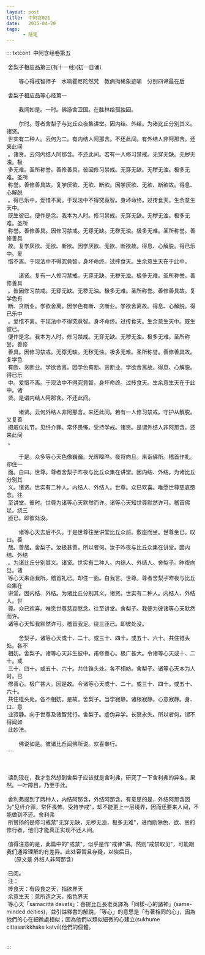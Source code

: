 ```yaml
---
layout: post
title:  中阿含021
date:   2015-04-20
tags:
      - 随笔
---
```

::: txtcont
 中阿含经卷第五\
   \
 舍梨子相应品第三(有十一经)(初一日诵)\
   \
 　　等心得戒智师子　水喻瞿尼陀然梵　教病拘絺象迹喻　分别四谛最在后\
   \
 舍梨子相应品等心经第一\
   \
 　　我闻如是。一时。佛游舍卫国。在胜林给孤独园。\
   \
 　　尔时。尊者舍梨子与比丘众夜集讲堂。因内结、外结。为诸比丘分别其义。诸贤。\
 世实有二种人。云何为二。有内结人阿那含。不还此间。有外结人非阿那含。还来此间\
 。诸贤。云何内结人阿那含。不还此间。若有一人修习禁戒。无穿无缺。无秽无浊。极\
 多无难。圣所称誉。善修善具。彼因修习禁戒。无穿无缺。无秽无浊。极多无难。圣所\
 称誉。善修善具故。复学厌欲、无欲、断欲。因学厌欲、无欲、断欲故。得息、心解脱\
 。得已乐中。爱惜不离。于现法中不得究竟智。身坏命终。过抟食天。生余意生天中。\
 既生彼已。便作是念。我本为人时。修习禁戒。无穿无缺。无秽无浊。极多无难。圣所\
 称誉。善修善具。因修习禁戒。无穿无缺。无秽无浊。极多无难。圣所称誉。善修善具\
 故。复学厌欲、无欲、断欲。因学厌欲、无欲、断欲故。得息、心解脱。得已乐中。爱\
 惜不离。于现法中不得究竟智。身坏命终。过抟食天。生余意生天在于此中。\
   \
 　　诸贤。复有一人修习禁戒。无穿无缺。无秽无浊。极多无难。圣所称誉。善修善具\
 。彼因修习禁戒。无穿无缺。无秽无浊。极多无难。圣所称誉。善修善具故。复学色有\
 断、贪断业。学欲舍离。因学色有断、贪断业。学欲舍离故。得息、心解脱。得已乐中\
 。爱惜不离。于现法中不得究竟智。身坏命终。过抟食天。生余意生天中。既生彼已。\
 便作是念。我本为人时。修习禁戒。无穿无缺。无秽无浊。极多无难。圣所称誉。善修\
 善具。因修习禁戒。无穿无缺。无秽无浊。极多无难。圣所称誉。善修善具故。复学色\
 有断、贪断业。学欲舍离。因学色有断、贪断业。学欲舍离故。得息、心解脱。得已乐\
 中。爱惜不离。于现法中不得究竟智。身坏命终。过抟食天。生余意生天在于此中。诸\
 贤。是谓内结人阿那含。不还此间。\
   \
 　　诸贤。云何外结人非阿那含。来还此间。若有一人修习禁戒。守护从解脱。又复善\
 摄威仪礼节。见纤介罪。常怀畏怖。受持学戒。诸贤。是谓外结人非阿那含。还来此间\
 。\
   \
 　　于是。众多等心天色像巍巍。光辉暐晔。夜将向旦。来诣佛所。稽首作礼。却住一\
 面。白曰。世尊。尊者舍梨子昨夜与比丘众集在讲堂。因内结、外结。为诸比丘分别其\
 义。诸贤。世实有二种人。内结人、外结人。世尊。众已欢喜。唯愿世尊慈哀愍念。往\
 至讲堂。彼时。世尊为诸等心天默然而许。诸等心天知世尊默然许可。稽首佛足。绕三\
 匝已。即彼处没。\
   \
 　　诸等心天去后不久。于是世尊往至讲堂比丘众前。敷座而坐。世尊坐已。叹曰。善\
 哉。善哉。舍梨子。汝极甚善。所以者何。汝于昨夜与比丘众集在讲堂。因内结、外结\
 。为诸比丘分别其义。诸贤。世实有二种人。内结人、外结人。舍梨子。昨夜向旦。诸\
 等心天来诣我所。稽首礼已。却住一面。白我言。世尊。尊者舍梨子昨夜与比丘众集在\
 讲堂。因内结、外结。为诸比丘分别其义。诸贤。世实有二种人。内结人、外结人。世\
 尊。众已欢喜。唯愿世尊慈哀愍念。往至讲堂。舍梨子。我便为彼诸等心天默然而许。\
 诸等心天知我默然许可。稽首我足。绕三匝已。即彼处没。\
   \
 　　舍梨子。诸等心天或十、二十。或三十、四十。或五十、六十。共住锥头处。各不\
 相妨。舍梨子。诸等心天非生彼中。甫修善心。极广甚大。令诸等心天或十、二十。或\
 三十、四十。或五十、六十。共住锥头处。各不相妨。舍梨子。诸等心天本为人时。已\
 修善心。极广甚大。因是故。令诸等心天或十、二十。或三十、四十。或五十、六十。\
 共住锥头处。各不相妨。是故。舍梨子。当学寂静。诸根寂静。心意寂静。身、口、意\
 业寂静。向于世尊及诸智梵行。舍梨子。虚伪异学。长衰永失。所以者何。谓不得闻如\
 此妙法。\
   \
 　　佛说如是。彼诸比丘闻佛所说。欢喜奉行。  \
 \--\
  \
  \
   \
 读到现在，我才忽然想到舍梨子应该就是舍利弗，研究了一下舍利弗的异名，果然。一叶障目，乃至于此。\
  \
 舍利弗提到了两种人，内结阿那含，外结阿那含。有意思的是，外结阿那含因为"见纤介罪，常怀畏怖，受持学戒"，却不能更上一层境界，因而还要来人间，不能做到不还。舍利弗\
 所赞扬的是修习戒禁"无穿无缺，无秽无浊，极多无难"，进而断除色、欲、贪的修行者，他们才能真正实现不还人间。\
   \
 值得注意的是，此篇中的"戒禁"，似乎是作"戒律"讲。然则"戒禁取见"，可能跟我们通常理解的有差异。此处容暂且存疑，以俟后日。\
   （原文是 外结人非阿那含）\
  \
 已阅。\
 注：\
 抟食天：有段食之天，指欲界天\
 余意生天：意所造之天，指色界天\
 等心天「samacittā
devatā」：菩提比丘長老英譯為「同樣-心的諸神」(same-minded
deities)，並引註釋書的解說，「等心」的意思是「有著相同的心」，因為他們的心在細微處相似；因為他們以類似細微的心建立(sukhume
cittasarikkhake katvā)他們的個體。\
   \
  \
:::
